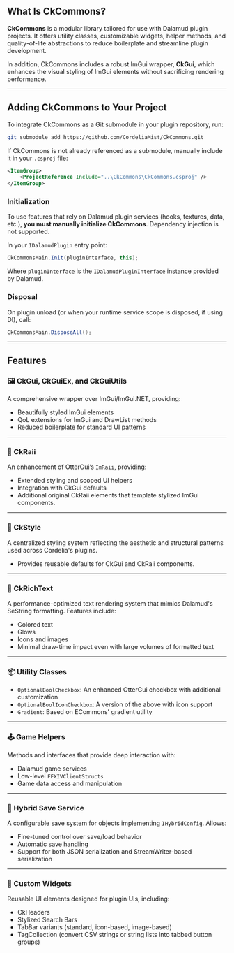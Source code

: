 ## What Is CkCommons?

**CkCommons** is a modular library tailored for use with Dalamud plugin projects. It offers utility classes, customizable widgets, helper methods, and quality-of-life abstractions to reduce boilerplate and streamline plugin development.

In addition, CkCommons includes a robust ImGui wrapper, **CkGui**, which enhances the visual styling of ImGui elements without sacrificing rendering performance.

---

## Adding CkCommons to Your Project

To integrate CkCommons as a Git submodule in your plugin repository, run:

```bash
git submodule add https://github.com/CordeliaMist/CkCommons.git
```

If CkCommons is not already referenced as a submodule, manually include it in your `.csproj` file:

```xml
<ItemGroup>
    <ProjectReference Include="..\CkCommons\CkCommons.csproj" />
</ItemGroup>
```

### Initialization

To use features that rely on Dalamud plugin services (hooks, textures, data, etc.), **you must manually initialize CkCommons**. Dependency injection is not supported.

In your `IDalamudPlugin` entry point:

```csharp
CkCommonsMain.Init(pluginInterface, this);
```

Where `pluginInterface` is the `IDalamudPluginInterface` instance provided by Dalamud.

### Disposal

On plugin unload (or when your runtime service scope is disposed, if using DI), call:

```csharp
CkCommonsMain.DisposeAll();
```

---

## Features

### 🖼️ CkGui, CkGuiEx, and CkGuiUtils

A comprehensive wrapper over ImGui/ImGui.NET, providing:

* Beautifully styled ImGui elements
* QoL extensions for ImGui and DrawList methods
* Reduced boilerplate for standard UI patterns

---

### 🎨 CkRaii
An enhancement of OtterGui’s `ImRaii`, providing:
* Extended styling and scoped UI helpers
* Integration with CkGui defaults
* Additional original CkRaii elements that template stylized ImGui components.

---

### 💅 CkStyle
A centralized styling system reflecting the aesthetic and structural patterns used across Cordelia's plugins. 
- Provides reusable defaults for CkGui and CkRaii components.

---

### 📝 CkRichText
A performance-optimized text rendering system that mimics Dalamud's SeString formatting. Features include:
* Colored text
* Glows
* Icons and images
* Minimal draw-time impact even with large volumes of formatted text

---

### 📦 Utility Classes
* `OptionalBoolCheckbox`: An enhanced OtterGui checkbox with additional customization
* `OptionalBoolIconCheckbox`: A version of the above with icon support
* `Gradient`: Based on ECommons' gradient utility

---

### 🕹️ Game Helpers
Methods and interfaces that provide deep interaction with:
* Dalamud game services
* Low-level `FFXIVClientStructs`
* Game data access and manipulation

---

### 💾 Hybrid Save Service
A configurable save system for objects implementing `IHybridConfig`. Allows:
* Fine-tuned control over save/load behavior
* Automatic save handling
* Support for both JSON serialization and StreamWriter-based serialization
---

### 🧹 Custom Widgets
Reusable UI elements designed for plugin UIs, including:
* CkHeaders
* Stylized Search Bars
* TabBar variants (standard, icon-based, image-based)
* TagCollection (convert CSV strings or string lists into tabbed button groups)
